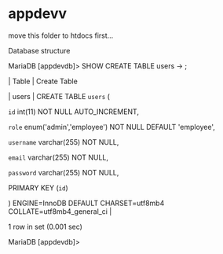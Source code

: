 # appdevv

move this folder to htdocs first...

Database structure

MariaDB [appdevdb]> SHOW CREATE TABLE users
    -> ;


| Table | Create Table                                                                                                                                                                       


| users | CREATE TABLE `users` (

  `id` int(11) NOT NULL AUTO_INCREMENT,
  
  `role` enum('admin','employee') NOT NULL DEFAULT 'employee',
  
  `username` varchar(255) NOT NULL,
  
  `email` varchar(255) NOT NULL,
  
  `password` varchar(255) NOT NULL,
  
  PRIMARY KEY (`id`)
  
) ENGINE=InnoDB DEFAULT CHARSET=utf8mb4 COLLATE=utf8mb4_general_ci |


1 row in set (0.001 sec)

MariaDB [appdevdb]>
